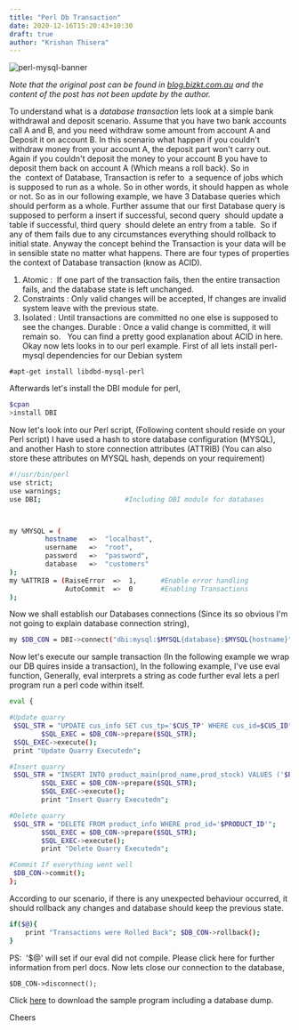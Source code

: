 ```yaml
---
title: "Perl Db Transaction"
date: 2020-12-16T15:20:43+10:30
draft: true
author: "Krishan Thisera"
---
```


![perl-mysql-banner](https://i.ibb.co/BjXBSBG/Presentation1-1-300x252.png)


_Note that the original post can be found in [blog.bizkt.com.au](https://blog.bizkt.com.au/2018/05/14/perl-database-transactions/) and the content of the post has *not been update* by the author._ 

To understand what is a *database transaction* lets look at a simple bank withdrawal and deposit scenario.
Assume that you have two bank accounts call A and B, and you need withdraw some amount from account A and Deposit it on account B.
In this scenario what happen if you couldn't withdraw money from your account A, the deposit part won't carry out.
Again if you couldn't deposit the money to your account B you have to deposit them back on account A (Which means a roll back).
So in the  context of Database, Transaction is refer to  a sequence of jobs which is supposed to run as a whole. So in other words, it should happen as whole or not.
So as in our following example, we have 3 Database queries which should perform as a whole. Further assume that our first Database query is supposed to perform a insert if successful, second query  should update a table if successful, third query  should delete an entry from a table.  So if any of them fails due to any circumstances everything should rollback to initial state.
Anyway the concept behind the Transaction is your data will be in sensible state no matter what happens.
There are four types of properties the context of Database transaction (know as ACID).
1. Atomic :  If one part of the transaction fails, then the entire transaction fails, and the database state is left unchanged.
2. Constraints : Only valid changes will be accepted, If changes are invalid system leave with the previous state.
3. Isolated : Until transactions are committed no one else is supposed to see the changes.
Durable : Once a valid change is committed, it will remain so.  
You can find a pretty good explanation about ACID in here.
Okay now lets looks in to our perl example.
First of all lets install perl-mysql dependencies for our Debian system

`#apt-get install libdbd-mysql-perl`

Afterwards let's install the DBI module for perl,

```sh
$cpan 
>install DBI
```

Now let's look into our Perl script, (Following content should reside on your Perl script)
I have used a hash to store database configuration (MYSQL), and another Hash to store connection attributes (ATTRIB) (You can also store these attributes on MYSQL hash, depends on your requirement)

```sh
#!/usr/bin/perl
use strict;                                                              
use warnings;                                                       
use DBI;                     #Including DBI module for databases



my %MYSQL = (
         hostname   =>  "localhost",
         username   =>  "root",
         password   =>  "password",
         database   =>  "customers"
);
my %ATTRIB = (RaiseError  =>  1,      #Enable error handling
              AutoCommit  =>  0       #Enabling Transactions
);
```

Now we shall establish our Databases connections (Since its so obvious I'm not going to explain database connection string),

```sh
my $DB_CON = DBI->connect("dbi:mysql:$MYSQL{database}:$MYSQL{hostname}","$MYSQL{username}","$MYSQL{password}",%ATTRIB) || die("Couldn't connect to the Database!n");
```

Now let's execute our sample transaction (In the following example we wrap our DB quires inside a transaction),
In the following example, I've use eval function, Generally, eval interprets a string as code further eval lets a perl program run a perl code within itself.

```sh
eval {

#Update quarry 
 $SQL_STR = "UPDATE cus_info SET cus_tp='$CUS_TP' WHERE cus_id=$CUS_ID";
        $SQL_EXEC = $DB_CON->prepare($SQL_STR);
 $SQL_EXEC->execute();
 print "Update Quarry Executedn";

#Insert quarry 
 $SQL_STR = "INSERT INTO product_main(prod_name,prod_stock) VALUES ('$PRODUCT_NAME','$PRODUCT_STOCK')";
        $SQL_EXEC = $DB_CON->prepare($SQL_STR);
        $SQL_EXEC->execute();
        print "Insert Quarry Executedn";

#Delete quarry
 $SQL_STR = "DELETE FROM product_info WHERE prod_id='$PRODUCT_ID'";
        $SQL_EXEC = $DB_CON->prepare($SQL_STR);
        $SQL_EXEC->execute();
        print "Delete Quarry Executedn";

#Commit If everything went well
 $DB_CON->commit();
};
```

According to our scenario, if there is any unexpected behaviour occurred, it should rollback any changes and database should keep the previous state.

```sh
if($@){ 
    print "Transactions were Rolled Back"; $DB_CON->rollback(); 
}
```
PS:  '$@' will set if our eval did not compile. Please click here for further information from perl docs.
Now lets close our connection to the database,

`$DB_CON->disconnect();`

Click [here](https://drive.google.com/file/d/1EVvZb9R_2_ve3NEmmKqAIun2JpdNPE7a/view?usp=sharing) to download the sample program including a database dump.

Cheers
